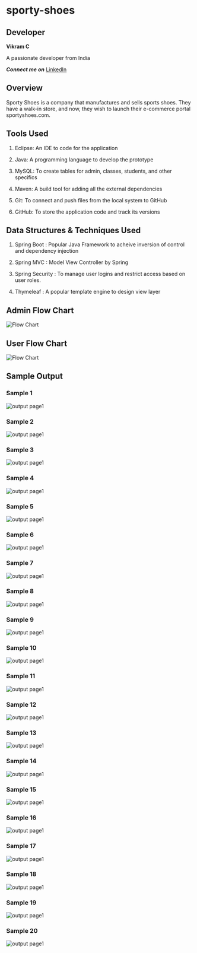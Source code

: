 # sporty-shoes
## Developer 

**Vikram C**

A passionate developer from India

***Connect me on*** [LinkedIn](https://www.linkedin.com/in/vikram-chandrareddy-851393172/)

## Overview
Sporty Shoes is a company that manufactures and sells sports shoes. They have a walk-in store, and now, they wish to launch their e-commerce portal sportyshoes.com.

## Tools Used
1. Eclipse: An IDE to code for the application 

2. Java: A programming language to develop the prototype 

3. MySQL: To create tables for admin, classes, students, and other specifics

4. Maven: A build tool for adding all the external dependencies

5. Git: To connect and push files from the local system to GitHub 

6. GitHub: To store the application code and track its versions 

## Data Structures & Techniques Used
1. Spring Boot : Popular Java Framework to acheive inversion of control and dependency injection

2. Spring MVC : Model View Controller by Spring

3. Spring Security : To manage user logins and restrict access based on user roles.

4. Thymeleaf : A popular template engine to design view layer

## Admin Flow Chart

![Flow Chart](https://github.com/mcvrvikram/sporty-shoes/blob/main/SportyShoes/Adminflow.PNG)

## User Flow Chart

![Flow Chart](https://github.com/mcvrvikram/sporty-shoes/blob/main/SportyShoes/userFlow.PNG)


## Sample Output

### Sample 1
![output page1](https://github.com/mcvrvikram/sporty-shoes/blob/main/SportyShoes/1registration.PNG)

### Sample 2
![output page1](https://github.com/mcvrvikram/sporty-shoes/blob/main/SportyShoes/2products.PNG)


### Sample 3
![output page1](https://github.com/mcvrvikram/sporty-shoes/blob/main/SportyShoes/3product.PNG)


### Sample 4
![output page1](https://github.com/mcvrvikram/sporty-shoes/blob/main/SportyShoes/4product.PNG)

### Sample 5
![output page1](https://github.com/mcvrvikram/sporty-shoes/blob/main/SportyShoes/5product.PNG)

### Sample 6
![output page1](https://github.com/mcvrvikram/sporty-shoes/blob/main/SportyShoes/5checkOut.PNG)

### Sample 7
![output page1](https://github.com/mcvrvikram/sporty-shoes/blob/main/SportyShoes/6orderDetails.PNG)

### Sample 8
![output page1](https://github.com/mcvrvikram/sporty-shoes/blob/main/SportyShoes/7orderDetails.PNG)

### Sample 9
![output page1](https://github.com/mcvrvikram/sporty-shoes/blob/main/SportyShoes/8admin.PNG)

### Sample 10
![output page1](https://github.com/mcvrvikram/sporty-shoes/blob/main/SportyShoes/8loggedOut.PNG)
### Sample 11

![output page1](https://github.com/mcvrvikram/sporty-shoes/blob/main/SportyShoes/9reports.PNG)

### Sample 12
![output page1](https://github.com/mcvrvikram/sporty-shoes/blob/main/SportyShoes/10Reports.PNG)

### Sample 13
![output page1](https://github.com/mcvrvikram/sporty-shoes/blob/main/SportyShoes/11listUsers.PNG)

### Sample 14
![output page1](https://github.com/mcvrvikram/sporty-shoes/blob/main/SportyShoes/12SearchUser.PNG)

### Sample 15
![output page1](https://github.com/mcvrvikram/sporty-shoes/blob/main/SportyShoes/13chagepwd.PNG)

### Sample 16
![output page1](https://github.com/mcvrvikram/sporty-shoes/blob/main/SportyShoes/14changepwd.PNG)

### Sample 17
![output page1](https://github.com/mcvrvikram/sporty-shoes/blob/main/SportyShoes/15AddProd.PNG)


### Sample 18
![output page1](https://github.com/mcvrvikram/sporty-shoes/blob/main/SportyShoes/16AddProdForm.PNG)

### Sample 19
![output page1](https://github.com/mcvrvikram/sporty-shoes/blob/main/SportyShoes/Category.PNG)


### Sample 20
![output page1](https://github.com/mcvrvikram/sporty-shoes/blob/main/SportyShoes/18Category.PNG)


